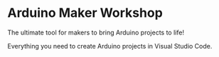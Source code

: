 # Arduino Maker Workshop
The ultimate tool for makers to bring Arduino projects to life!

Everything you need to create Arduino projects in Visual Studio Code.